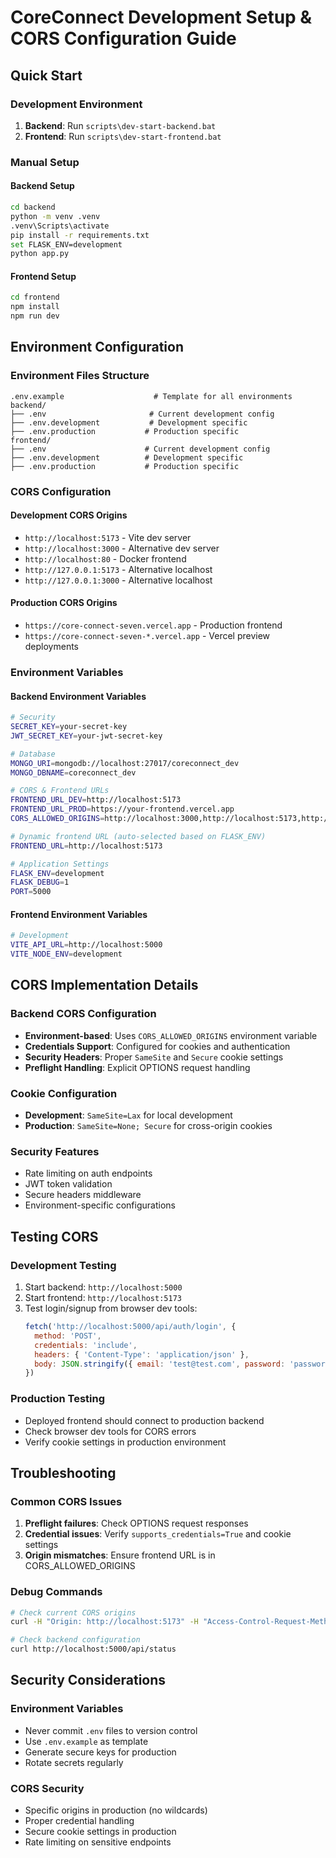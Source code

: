 # CoreConnect Development Setup & CORS Configuration Guide

## Quick Start

### Development Environment
1. **Backend**: Run `scripts\dev-start-backend.bat` 
2. **Frontend**: Run `scripts\dev-start-frontend.bat`

### Manual Setup

#### Backend Setup
```bash
cd backend
python -m venv .venv
.venv\Scripts\activate
pip install -r requirements.txt
set FLASK_ENV=development
python app.py
```

#### Frontend Setup
```bash
cd frontend
npm install
npm run dev
```

## Environment Configuration

### Environment Files Structure
```
.env.example                    # Template for all environments
backend/
├── .env                       # Current development config
├── .env.development           # Development specific
├── .env.production           # Production specific
frontend/
├── .env                      # Current development config  
├── .env.development          # Development specific
├── .env.production           # Production specific
```

### CORS Configuration

#### Development CORS Origins
- `http://localhost:5173` - Vite dev server
- `http://localhost:3000` - Alternative dev server
- `http://localhost:80` - Docker frontend
- `http://127.0.0.1:5173` - Alternative localhost
- `http://127.0.0.1:3000` - Alternative localhost

#### Production CORS Origins
- `https://core-connect-seven.vercel.app` - Production frontend
- `https://core-connect-seven-*.vercel.app` - Vercel preview deployments

### Environment Variables

#### Backend Environment Variables
```bash
# Security
SECRET_KEY=your-secret-key
JWT_SECRET_KEY=your-jwt-secret-key

# Database
MONGO_URI=mongodb://localhost:27017/coreconnect_dev
MONGO_DBNAME=coreconnect_dev

# CORS & Frontend URLs
FRONTEND_URL_DEV=http://localhost:5173
FRONTEND_URL_PROD=https://your-frontend.vercel.app
CORS_ALLOWED_ORIGINS=http://localhost:3000,http://localhost:5173,http://localhost:80

# Dynamic frontend URL (auto-selected based on FLASK_ENV)
FRONTEND_URL=http://localhost:5173

# Application Settings
FLASK_ENV=development
FLASK_DEBUG=1
PORT=5000
```

#### Frontend Environment Variables
```bash
# Development
VITE_API_URL=http://localhost:5000
VITE_NODE_ENV=development
```

## CORS Implementation Details

### Backend CORS Configuration
- **Environment-based**: Uses `CORS_ALLOWED_ORIGINS` environment variable
- **Credentials Support**: Configured for cookies and authentication
- **Security Headers**: Proper `SameSite` and `Secure` cookie settings
- **Preflight Handling**: Explicit OPTIONS request handling

### Cookie Configuration
- **Development**: `SameSite=Lax` for local development
- **Production**: `SameSite=None; Secure` for cross-origin cookies

### Security Features
- Rate limiting on auth endpoints
- JWT token validation
- Secure headers middleware
- Environment-specific configurations

## Testing CORS

### Development Testing
1. Start backend: `http://localhost:5000`
2. Start frontend: `http://localhost:5173`
3. Test login/signup from browser dev tools:
   ```javascript
   fetch('http://localhost:5000/api/auth/login', {
     method: 'POST',
     credentials: 'include',
     headers: { 'Content-Type': 'application/json' },
     body: JSON.stringify({ email: 'test@test.com', password: 'password' })
   })
   ```

### Production Testing
- Deployed frontend should connect to production backend
- Check browser dev tools for CORS errors
- Verify cookie settings in production environment

## Troubleshooting

### Common CORS Issues
1. **Preflight failures**: Check OPTIONS request responses
2. **Credential issues**: Verify `supports_credentials=True` and cookie settings
3. **Origin mismatches**: Ensure frontend URL is in CORS_ALLOWED_ORIGINS

### Debug Commands
```bash
# Check current CORS origins
curl -H "Origin: http://localhost:5173" -H "Access-Control-Request-Method: POST" -X OPTIONS http://localhost:5000/api/auth/login

# Check backend configuration
curl http://localhost:5000/api/status
```

## Security Considerations

### Environment Variables
- Never commit `.env` files to version control
- Use `.env.example` as template
- Generate secure keys for production
- Rotate secrets regularly

### CORS Security
- Specific origins in production (no wildcards)
- Proper credential handling
- Secure cookie settings in production
- Rate limiting on sensitive endpoints
